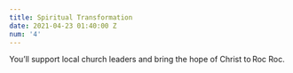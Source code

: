 ```yaml
---
title: Spiritual Transformation
date: 2021-04-23 01:40:00 Z
num: '4'
---
```


You’ll support local church leaders and bring the hope of Christ to Roc Roc.
